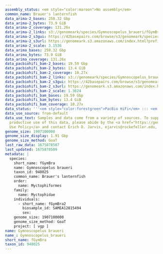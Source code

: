 ```yaml
---
assembly_status: <em style="color:maroon">No assembly</em>
common_name: Brauer's lanternfish
data_arima-2_bases: 250.32 Gbp
data_arima-2_bytes: 73.9 GiB
data_arima-2_coverage: 131.26x
data_arima-2_links: s3://genomeark/species/Gymnoscopelus_braueri/fGymBra2/genomic_data/arima/<br>
data_arima-2_s3gui: https://42basepairs.com/browse/s3/genomeark/species/Gymnoscopelus_braueri/fGymBra2/genomic_data/arima/
data_arima-2_s3url: https://genomeark.s3.amazonaws.com/index.html?prefix=species/Gymnoscopelus_braueri/fGymBra2/genomic_data/arima/
data_arima-2_scale: 3.1536
data_arima_bases: 250.32 Gbp
data_arima_bytes: 73.9 GiB
data_arima_coverage: 131.26x
data_pacbiohifi_bam-2_bases: 19.59 Gbp
data_pacbiohifi_bam-2_bytes: 13.4 GiB
data_pacbiohifi_bam-2_coverage: 10.27x
data_pacbiohifi_bam-2_links: s3://genomeark/species/Gymnoscopelus_braueri/fGymBra2/genomic_data/pacbio_hifi/<br>
data_pacbiohifi_bam-2_s3gui: https://42basepairs.com/browse/s3/genomeark/species/Gymnoscopelus_braueri/fGymBra2/genomic_data/pacbio_hifi/
data_pacbiohifi_bam-2_s3url: https://genomeark.s3.amazonaws.com/index.html?prefix=species/Gymnoscopelus_braueri/fGymBra2/genomic_data/pacbio_hifi/
data_pacbiohifi_bam-2_scale: 1.3624
data_pacbiohifi_bam_bases: 19.59 Gbp
data_pacbiohifi_bam_bytes: 13.4 GiB
data_pacbiohifi_bam_coverage: 10.27x
data_status: '''<em style="color:forestgreen">PacBio HiFi</em> ::: <em style="color:forestgreen">Arima</em>'''
data_use_source: from-default
data_use_text: Samples and data come from a variety of sources. To support fair and
  productive use of this data, please abide by the <a href="https://genome10k.soe.ucsc.edu/data-use-policies/">Data
  Use Policy</a> and contact Erich D. Jarvis, ejarvis@rockefeller.edu, with any questions.
genome_size: 1907100000
genome_size_display: 1.91 Gbp
genome_size_method: GoaT
last_raw_data: 1675878507
last_updated: 1675878509
metadata: |
  species:
    short_name: fGymBra
    name: Gymnoscopelus braueri
    taxon_id: 948025
    common_name: Brauer's lanternfish
    order:
      name: Myctophiformes
    family:
      name: Myctophidae
    individuals:
      - short_name: fGymBra2
        biosample_id: SAMEA12815494
        sex:
    genome_size: 1907100000
    genome_size_method: GoaT
    project: [ vgp ]
name: Gymnoscopelus braueri
name_: Gymnoscopelus_braueri
short_name: fGymBra
taxon_id: 948025
---
```

